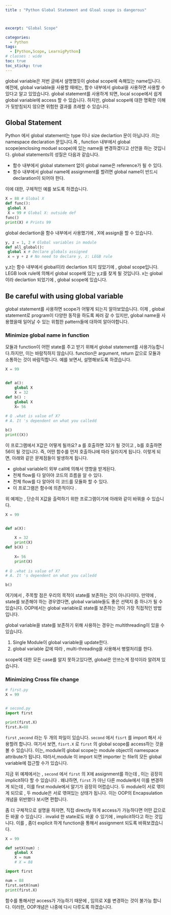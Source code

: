 ```yaml
---
title : "Python Global Statement and Gloal scope is dangerous"



excerpt: "Global Scope"

categories:
  - Python
tags:
  - [Python,Scope, LearnigPython]
# classes : wide
toc: true
toc_sticky: true
---
```

global variable은 저번 글에서 설명했듯이 global scope에 속해있는 name입니다. 예전에, global variable을 사용할 때에는, 함수 내부에서 global을 사용하면 사용할 수 있다고 알고 있었습니다. global statement를 사용하게 되면, local scope에서 쉽게 global variable에 access 할 수 있습니다. 하지만, global scope에 대한 명확한 이해가 뒷받침되지 않으면 위험한 결과를 초래할 수 있습니다.

## Global Statement

Python 에서 global statement는 type 이나 size declartion 문이 아닙니다 .이는 namespace declaration 문입니다.즉 , function 내부에서 global scope(enclosing moduel scope)에 있는 name을 변경하겠다고 선언을 하는 것입니다. global statements의 성질은 다음과 같습니다.

- 함수 내부에서 global statement 없이 global name은 reference가 될 수 있다.
- 함수 내부에서 global name에 assignment를 할려면 global name이 반드시 declaration이 되어야 한다.

이에 대한, 구체적인 예를 보도록 하겠습니다.

```python
X = 88 # Global X
def func():
 global X
 X = 99 # Global X: outside def
func()
print(X) # Prints 99
```

global declartion을 함수 내부에서 사용했기에 , X에 assign을  할 수 있습니다.

```python
y, z = 1, 2 # Global variables in module
def all_global():
 global x # Declare globals assigned
 x = y + z # No need to declare y, z: LEGB rule
```

y,z는 함수 내부에서 global이라 declartion 되지 않았기에 , global scope입니다. LEGB look rule에 의해서 global scope에 있는 y,z를 찾게 될 것입니다. x는 global 이라 declartion 되었기에 , global scope에 있습니다.

## Be careful with using global variable

global statement를 사용하면 scope가 어떻게 되는지 알아보았습니다. 이제 , global statement로 program이 다양한 동작을 하도록 짜러 갈 수 있지만, global name을 사용했을때 일어날 수 있는 위험한 pattern들에 대하여 알아야합니다. 

### Minimize global name in function

모듈과 function이 어떤 state를 주고 받기 위해서 global statement를 사용가능합니다.하지만, 이는 바람직하지 않습니다. function은 argument, return 값으로 모듈과 소통하는 것이 바람직합니다. 예를 보면서, 설명해보도록 하겠습니다.

```python
X = 99


def a():
    global X
    X = 32
def b() :
    global X
    X= 56
    
# Q .what is value of X?
# A. It 's dependent on what you calledd

b()
print((X))
```

이 프로그램에서 X값은 어떻게 될까요? a 를 호출하면 32가 될 것이고 , b를 호출하면 56이 될 것입니다. 즉, 어떤 함수를 먼저 호출하냐에 따라 달라지게 됩니다. 이렇게 되면, 아래와 같은 문제점들이 발생하게 됩니다.

- global variable이 외부 call에 의해서 영향을 받게된다.
- 전체 flow를 다 알아야 코드의 흐름을 알 수 있다.
- 전체  flow를 다 알아야 이 코드를 모듈화 할 수 있다.
- 이 프로그램은 함수에 의존적이다 . 

위 예제는 , 단순히 X값을 출력하기 위한 프로그램이기에 아래와 같이 바꿔쓸 수 있습니다.

```python
X = 99


def a(X):
    
    X = 32
    print(X)
def b(X) :
    
    X= 56
    print(X)
    
# Q .what is value of X?
# A. It 's dependent on what you calledd

b()
```

여기에서 , 주목할 점은 우리의 목적이 state를 보존하는 것이 아니다이다. 만약에 , state를 보존해야 하는 경우였다면, global variable들도 좋은 선택지 중 하나가 될 수 있습니다. OOP에서는 global variable로 state를 보존하는 것이 가장 직접적인 방법입니다. 

global variable을 state를 보존하기 위해 사용하는 경우는 multithreading이 있을 수 있습니다. 

1. Single Module이 global variable을 update한다.
2. global variable 값에 따라 , multi-threading을 사용해서 병렬처리를 한다.

scope에 대한 모든 case를  알지 못하고있다면, global은 안쓰는게 정석이라 알려져 있습니다.

### Minimizing Cross file change

```python
# first.py
X = 99


```



```python

# second.py
import first

print(first.X)
first.X=88
```

`first` ,`second` 라는 두 개의 파일이 있습니다.  `second` 에서 `fisrt` 를 import 해서 사용할려 합니다. 여기서 보면, `fisrt.X` 로 `first` 의 global scope를 access하는 것을 볼 수 있습니다. 이는, module의 global scope는 module object의 namespace attribute가 됩니다. 따라서,module 이 import 되면 importer 는 file의 모든 global variable에 접근할 수가 있습니다.

지금 위 예제에서는 , `second` 에서 `first` 의 X에 assignment를 하는데 , 이는 굉장히 implicit하다 할 수 있습니다 . 왜냐하면, `first` 가 아닌 다른  module에서 이를 변경하게 되는데 , 이를 first module에서 알기가 굉장히 어렵습니다. 두 module이 서로 엮이게 되므로 , 두  module은 서로 엮여있는 상태가 됩니다. 이는 OOP의 Encapsulation 개념을 위반했다 보시면 편합니다.

좀 더 구체적으로 설명을 하자면, 직접 directly 하게 access가 가능하다면 어떤 값으로든 바꿀 수 있습니다 . invalid 한 state로도 바꿀 수 있기에 , implicit하다고 하는 것입니다. 이를 , 좀더 explicit 하게 function을 통해서 assignment 되도록 바꿔보겠습니다.

```python
X = 99

def setX(num) :
    global X
    X = num
    # X = 88
```

```python
import first

num = 88 
first.setX(num)
print(first.X)
```

함수를 통해서만 access가 가능하기 때문에 ,  임의로 X를 변경하는 것이 불가능 합니다. 이러한, OOP개념은 나중에 다시 다루도록 하겠습니다.
